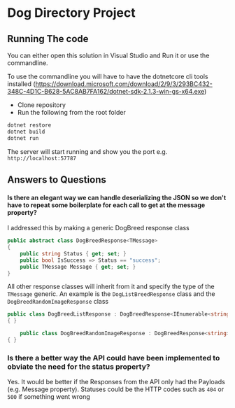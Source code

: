 # Dog Directory Project 

## Running The code

You can either open this solution in Visual Studio and Run it or use the commandline.

To use the commandline you will have to have the dotnetcore cli tools installed (https://download.microsoft.com/download/2/9/3/293BC432-348C-4D1C-B628-5AC8AB7FA162/dotnet-sdk-2.1.3-win-gs-x64.exe)

* Clone repository
* Run the following from the root folder

```powershell
dotnet restore
dotnet build
dotnet run

```

The server will start running and show you the port e.g. ` http://localhost:57787`


## Answers to Questions

#### Is there an elegant way we can handle deserializing the JSON so we don't have to repeat some boilerplate for each call to get at the message property?

I addressed this by making a generic DogBreed response class

```c#
public abstract class DogBreedResponse<TMessage>
{
	public string Status { get; set; }
	public bool IsSuccess => Status == "success";
	public TMessage Message { get; set; }
}
```

All other response classes will inherit from it and specify the type of the `TMessage` generic. An example is the
`DogListBreedResponse` class and the `DogBreedRandomImageResponse` class

```c#
public class DogBreedListResponse : DogBreedResponse<IEnumerable<string>>
{ }

	public class DogBreedRandomImageResponse : DogBreedResponse<string>
{ }
```


### Is there a better way the API could have been implemented to obviate the need for the status property?

Yes. It would be better if the Responses from the API only had the Payloads (e.g. Message property). Statuses could be the HTTP codes such as `404` or `500` if something went wrong


